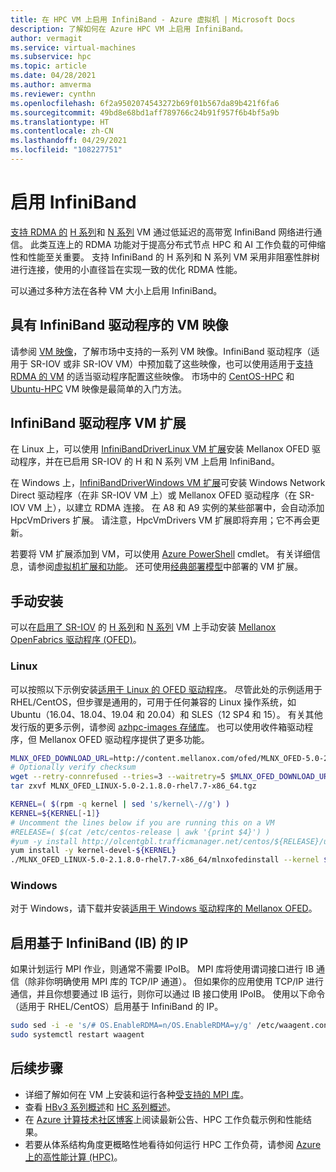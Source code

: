 ```yaml
---
title: 在 HPC VM 上启用 InfiniBand - Azure 虚拟机 | Microsoft Docs
description: 了解如何在 Azure HPC VM 上启用 InfiniBand。
author: vermagit
ms.service: virtual-machines
ms.subservice: hpc
ms.topic: article
ms.date: 04/28/2021
ms.author: amverma
ms.reviewer: cynthn
ms.openlocfilehash: 6f2a9502074543272b69f01b567da89b421f6fa6
ms.sourcegitcommit: 49bd8e68bd1aff789766c24b91f957f6b4bf5a9b
ms.translationtype: HT
ms.contentlocale: zh-CN
ms.lasthandoff: 04/29/2021
ms.locfileid: "108227751"
---
```

# <a name="enable-infiniband"></a>启用 InfiniBand

[支持 RDMA 的](../../sizes-hpc.md#rdma-capable-instances) [H 系列](../../sizes-hpc.md)和 [N 系列](../../sizes-gpu.md) VM 通过低延迟的高带宽 InfiniBand 网络进行通信。 此类互连上的 RDMA 功能对于提高分布式节点 HPC 和 AI 工作负载的可伸缩性和性能至关重要。 支持 InfiniBand 的 H 系列和 N 系列 VM 采用非阻塞性胖树进行连接，使用的小直径旨在实现一致的优化 RDMA 性能。

可以通过多种方法在各种 VM 大小上启用 InfiniBand。

## <a name="vm-images-with-infiniband-drivers"></a>具有 InfiniBand 驱动程序的 VM 映像
请参阅 [VM 映像](configure.md#vm-images)，了解市场中支持的一系列 VM 映像。InfiniBand 驱动程序（适用于 SR-IOV 或非 SR-IOV VM）中预加载了这些映像，也可以使用适用于[支持 RDMA 的 VM](../../sizes-hpc.md#rdma-capable-instances) 的适当驱动程序配置这些映像。  市场中的 [CentOS-HPC](configure.md#centos-hpc-vm-images) 和 [Ubuntu-HPC](configure.md#ubuntu-hpc-vm-images) VM 映像是最简单的入门方法。

## <a name="infiniband-driver-vm-extensions"></a>InfiniBand 驱动程序 VM 扩展
在 Linux 上，可以使用 [InfiniBandDriverLinux VM 扩展](../../extensions/hpc-compute-infiniband-linux.md)安装 Mellanox OFED 驱动程序，并在已启用 SR-IOV 的 H 和 N 系列 VM 上启用 InfiniBand。

在 Windows 上，[InfiniBandDriverWindows VM 扩展](../../extensions/hpc-compute-infiniband-windows.md)可安装 Windows Network Direct 驱动程序（在非 SR-IOV VM 上）或 Mellanox OFED 驱动程序（在 SR-IOV VM 上），以建立 RDMA 连接。 在 A8 和 A9 实例的某些部署中，会自动添加 HpcVmDrivers 扩展。 请注意，HpcVmDrivers VM 扩展即将弃用；它不再会更新。

若要将 VM 扩展添加到 VM，可以使用 [Azure PowerShell](/powershell/azure/) cmdlet。 有关详细信息，请参阅[虚拟机扩展和功能](../../extensions/overview.md)。 还可使用[经典部署模型](/previous-versions/azure/virtual-machines/windows/classic/agents-and-extensions-classic)中部署的 VM 扩展。

## <a name="manual-installation"></a>手动安装
可以在[启用了 SR-IOV](../../sizes-hpc.md#rdma-capable-instances) 的 [H 系列](../../sizes-hpc.md)和 [N 系列](../../sizes-gpu.md) VM 上手动安装 [Mellanox OpenFabrics 驱动程序 (OFED)](https://www.mellanox.com/products/InfiniBand-VPI-Software)。

### <a name="linux"></a>Linux
可以按照以下示例安装[适用于 Linux 的 OFED 驱动程序](https://www.mellanox.com/products/infiniband-drivers/linux/mlnx_ofed)。 尽管此处的示例适用于 RHEL/CentOS，但步骤是通用的，可用于任何兼容的 Linux 操作系统，如 Ubuntu（16.04、18.04、19.04 和 20.04）和 SLES（12 SP4 和 15）。 有关其他发行版的更多示例，请参阅 [azhpc-images 存储库](https://github.com/Azure/azhpc-images/blob/master/ubuntu/ubuntu-18.x/ubuntu-18.04-hpc/install_mellanoxofed.sh)。 也可以使用收件箱驱动程序，但 Mellanox OFED 驱动程序提供了更多功能。

```bash
MLNX_OFED_DOWNLOAD_URL=http://content.mellanox.com/ofed/MLNX_OFED-5.0-2.1.8.0/MLNX_OFED_LINUX-5.0-2.1.8.0-rhel7.7-x86_64.tgz
# Optionally verify checksum
wget --retry-connrefused --tries=3 --waitretry=5 $MLNX_OFED_DOWNLOAD_URL
tar zxvf MLNX_OFED_LINUX-5.0-2.1.8.0-rhel7.7-x86_64.tgz

KERNEL=( $(rpm -q kernel | sed 's/kernel\-//g') )
KERNEL=${KERNEL[-1]}
# Uncomment the lines below if you are running this on a VM
#RELEASE=( $(cat /etc/centos-release | awk '{print $4}') )
#yum -y install http://olcentgbl.trafficmanager.net/centos/${RELEASE}/updates/x86_64/kernel-devel-${KERNEL}.rpm
yum install -y kernel-devel-${KERNEL}
./MLNX_OFED_LINUX-5.0-2.1.8.0-rhel7.7-x86_64/mlnxofedinstall --kernel $KERNEL --kernel-sources /usr/src/kernels/${KERNEL} --add-kernel-support --skip-repo
```

### <a name="windows"></a>Windows
对于 Windows，请下载并安装[适用于 Windows 驱动程序的 Mellanox OFED](https://www.mellanox.com/products/adapter-software/ethernet/windows/winof-2)。

## <a name="enable-ip-over-infiniband-ib"></a>启用基于 InfiniBand (IB) 的 IP
如果计划运行 MPI 作业，则通常不需要 IPoIB。 MPI 库将使用谓词接口进行 IB 通信（除非你明确使用 MPI 库的 TCP/IP 通道）。 但如果你的应用使用 TCP/IP 进行通信，并且你想要通过 IB 运行，则你可以通过 IB 接口使用 IPoIB。 使用以下命令（适用于 RHEL/CentOS）启用基于 InfiniBand 的 IP。

```bash
sudo sed -i -e 's/# OS.EnableRDMA=n/OS.EnableRDMA=y/g' /etc/waagent.conf
sudo systemctl restart waagent
```

## <a name="next-steps"></a>后续步骤

- 详细了解如何在 VM 上安装和运行各种[受支持的 MPI 库](setup-mpi.md)。
- 查看 [HBv3 系列概述](hbv3-series-overview.md)和 [HC 系列概述](hc-series-overview.md)。
- 在 [Azure 计算技术社区博客](https://techcommunity.microsoft.com/t5/azure-compute/bg-p/AzureCompute)上阅读最新公告、HPC 工作负载示例和性能结果。
- 若要从体系结构角度更概略性地看待如何运行 HPC 工作负荷，请参阅 [Azure 上的高性能计算 (HPC)](/azure/architecture/topics/high-performance-computing/)。
